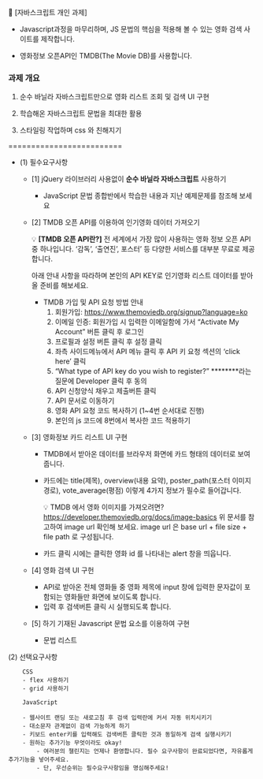 
🚩 [자바스크립트 개인 과제]

- Javascript과정을 마무리하며, JS 문법의 핵심을 적용해 볼 수 있는 영화 검색 사이트를 제작합니다.

- 영화정보 오픈API인 TMDB(The Movie DB)를 사용합니다.


### 과제 개요

1. 순수 바닐라 자바스크립트만으로 영화 리스트 조회 및 검색 UI 구현

2. 학습해온 자바스크립트 문법을 최대한 활용

3. 스타일링 작업하며 css 와 친해지기


=========================




- (1) 필수요구사항
    - [1] jQuery 라이브러리 사용없이 **순수 바닐라 자바스크립트** 사용하기
        - JavaScript 문법 종합반에서 학습한 내용과 지난 예제문제를 참조해 보세요
    - [2] TMDB 오픈 API를 이용하여 인기영화 데이터 가져오기
        
        
        💡 **[TMDB 오픈 API란?]**
        전 세계에서 가장 많이 사용하는 영화 정보 오픈 API 중 하나입니다. ‘감독’, ‘출연진’, 포스터’ 등 다양한 서비스를 대부분 무료로 제공합니다.
        
        아래 안내 사항을 따라하며 본인의 API KEY로 인기영화 리스트 데이터를 받아올 준비를 해보세요.
        
        - TMDB 가입 및 API 요청 방법 안내
            1. 회원가입: https://www.themoviedb.org/signup?language=ko
            2. 이메일 인증: 회원가입 시 입력한 이메일함에 가서 “Activate My Account” 버튼 클릭 후 로그인
            3. 프로필과 설정 버튼 클릭 후 설정 클릭
            4. 좌측 사이드메뉴에서 API 메뉴 클릭 후 API 키 요청 섹션의 ‘click here’ 클릭
            5. “What type of API key do you wish to register?” ********라는 질문에 Developer 클릭 후 동의
            6. API 신청양식 채우고 제출버튼 클릭
            7. API 문서로 이동하기
            8. 영화 API 요청 코드 복사하기 (1~4번 순서대로 진행)
            9. 본인의 js 코드에 8번에서 복사한 코드 적용하기
       
        
    - [3] 영화정보 카드 리스트 UI 구현
        - TMDB에서 받아온 데이터를 브라우저 화면에 카드 형태의 데이터로 보여줍니다.
        - 카드에는 title(제목), overview(내용 요약), poster_path(포스터 이미지 경로), vote_average(평점) 이렇게 4가지 정보가 필수로 들어갑니다.
            
            
            💡 TMDB 에서 영화 이미지를 가져오려면?
            https://developer.themoviedb.org/docs/image-basics
            위 문서를 참고하여 image url 확인해 보세요.
            image url 은 base url + file size + file path 로 구성됩니다.
  
            
        - 카드 클릭 시에는 클릭한 영화 id 를 나타내는 alert 창을 띄웁니다.
                
    - [4] 영화 검색 UI 구헌
        - API로 받아온 전체 영화들 중 영화 제목에 input 창에 입력한 문자값이 포함되는 영화들만 화면에 보이도록 합니다.
        - 입력 후 검색버튼 클릭 시 실행되도록 합니다.
    - [5] 하기 기재된 Javascript 문법 요소를 이용하여 구현
        - 문법 리스트


(2) 선택요구사항

        CSS
        - flex 사용하기
        - grid 사용하기

        JavaScript
        
        - 웹사이트 랜딩 또는 새로고침 후 검색 입력란에 커서 자동 위치시키기
        - 대소문자 관계없이 검색 가능하게 하기
        - 키보드 enter키를 입력해도 검색버튼 클릭한 것과 동일하게 검색 실행시키기
        - 원하는 추가기능 무엇이라도 okay!
            - 여러분의 챌린지는 언제나 환영합니다. 필수 요구사항이 완료되었다면, 자유롭게 추가기능을 넣어주세요.
            - 단, 우선순위는 필수요구사항임을 명심해주세요!
